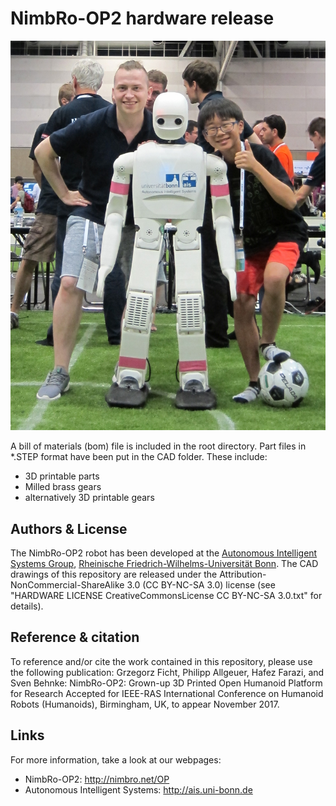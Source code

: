 NimbRo-OP2 hardware release
===========================

![NimbRo-OP2](NOP2_Grzegorz.jpg?raw=true "NimbRo-OP2")

A bill of materials (bom) file is included in the root directory.
Part files in *.STEP format have been put in the CAD folder. 
These include:
* 3D printable parts
* Milled brass gears
* alternatively 3D printable gears

Authors & License
-----------------

The NimbRo-OP2 robot has been developed at the [Autonomous Intelligent Systems Group](http://ais.uni-bonn.de),
[Rheinische Friedrich-Wilhelms-Universität Bonn](http://www.uni-bonn.de). 
The CAD drawings of this repository are released under the Attribution-NonCommercial-ShareAlike 3.0 (CC BY-NC-SA 3.0) license 
(see "HARDWARE LICENSE CreativeCommonsLicense CC BY-NC-SA 3.0.txt" for details).

Reference & citation
--------------------

To reference and/or cite the work contained in this repository, please use the following publication:
Grzegorz Ficht, Philipp Allgeuer, Hafez Farazi, and Sven Behnke:
NimbRo-OP2: Grown-up 3D Printed Open Humanoid Platform for Research
Accepted for IEEE-RAS International Conference on Humanoid Robots (Humanoids), Birmingham, UK, to appear November 2017. 

Links
-----

For more information, take a look at our webpages:

* NimbRo-OP2: http://nimbro.net/OP
* Autonomous Intelligent Systems: http://ais.uni-bonn.de